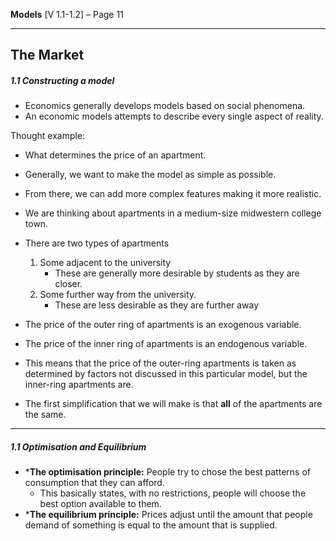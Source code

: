  **Models** [V 1.1-1.2] – Page 11
***
## The Market
##### 1.1 Constructing a model
 * Economics generally develops models based on social phenomena. 
 * An economic models attempts to describe every single aspect of reality.

Thought example:
* What determines the price of an apartment.
* Generally, we want to make the model as simple as possible.
* From there, we can add more complex features making it more realistic.
* We are thinking about apartments in a medium-size midwestern college town.
* There are two types of apartments
	1. Some adjacent to the university
		* These are generally more desirable by students as they are closer.
	2. Some further way from the university.
		* These are less desirable as they are further away
* The price of the outer ring of apartments is an exogenous variable.
* The price of the inner ring of apartments is an endogenous variable. 
* This means that the price of the outer-ring apartments is taken as determined by factors not discussed in this particular model, but the inner-ring apartments are.

* The first simplification that we will make is that **all** of the apartments are the same.

***
##### 1.1 Optimisation and Equilibrium
* ***The optimisation principle:** People try to chose the best patterns of consumption that they can afford.
	* This basically states, with no restrictions, people will choose the best option available to them.
* ***The equilibrium principle:** Prices adjust until the amount that people demand of something is equal to the amount that is supplied.
